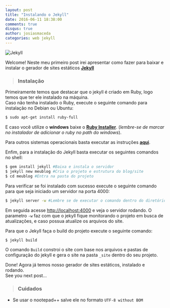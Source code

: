 ```yaml
---
layout: post
title: "Instalando o Jekyll"
date: 2016-06-11 18:38:00
comments: true
disqus: true
author: josiasmaceda
categories: web jekyll
---
```


![Jekyll](https://jekyllrb.com/img/logo-2x.png)

Welcome! Neste meu primeiro post irei apresentar como fazer para baixar e instalar o gerador de sites estáticos **[Jekyll](http://jekyllrb.com/ "Clique aqui e acesse o site do Jekyll")**


>### Instalação

Primeiramente temos que destacar que o jekyll é criado em Ruby, logo temos que ter ele instalado na máquina.  
Caso não tenha instalado o Ruby, execute o seguinte comando para instalação no Debian ou Ubuntu:

```sh
$ sudo apt-get install ruby-full
```

E caso você utilize o **windows** baixe o **[Ruby Installer](http://rubyinstaller.org/downloads/ "Clique aqui para acessar a página do projeto")**.
(*lembre-se de marcar no instalador de adicionar o ruby no path do windows*).

Para outros sistemas operacionais basta executar as instruções **[aqui](https://www.ruby-lang.org/en/documentation/installation/ "Clique aqui para instruções de instalação em outros SOs")**.

Enfim, para a instalação do Jekyll basta executar os seguintes comandos no shell:

```sh	
$ gem install jekyll #Baixa e instala o servidor
$ jekyll new meublog #Cria o projeto e estrutura do blog/site
$ cd meublog #Entra na pasta do projeto
```

Para verificar se foi instalado com sucesso execute o seguinte comando para que seja iniciado um servidor na porta 4000:

```sh
$ jekyll server -w #Lembre se de executar o comando dentro do diretório do seu projeto
```

Em seguida acesse <http://localhost:4000> e veja o servidor rodando.
O parametro `-w` faz com que o jekyll fique monitorando o projeto em busca de atualizações, e caso possua atualize os arquivos do site.

Para que o Jekyll faça o build do projeto execute o seguinte comando:

```sh
$ jekyll build
```	

O comando `Build` constroi o site com base nos arquivos e pastas de configuração do jekyll e gera o site na pasta `_site` dentro do seu projeto.
 
Done! Agora já temos nosso gerador de sites estáticos, instalado e rodando.  
See you next post...	
	
>### Cuidados

* Se usar o nootepad++ salve ele no formato `UTF-8 without BOM`
	